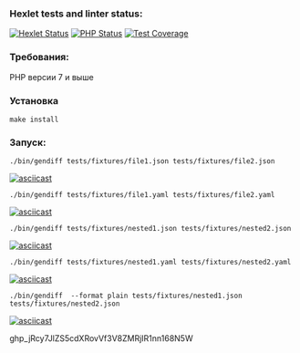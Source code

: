 ### Hexlet tests and linter status:

[![Hexlet Status](https://github.com/aldmarinka/php-project-48/actions/workflows/hexlet-check.yml/badge.svg)](https://github.com/aldmarinka/php-project-48/actions)
[![PHP Status](https://github.com/aldmarinka/php-project-48/actions/workflows/php.yml/badge.svg)](https://github.com/aldmarinka/php-project-48/actions)
[![Test Coverage](https://api.codeclimate.com/v1/badges/8b8c6dcfbf700b04b916/test_coverage)](https://codeclimate.com/github/aldmarinka/php-project-48/test_coverage)

### Требования:

PHP версии 7 и выше

### Установка

```make install```

### Запуск:

```./bin/gendiff tests/fixtures/file1.json tests/fixtures/file2.json```

[![asciicast](https://asciinema.org/a/DTd83wdJ459G9p1NpqhPmvpJw.svg)](https://asciinema.org/a/DTd83wdJ459G9p1NpqhPmvpJw)

```./bin/gendiff tests/fixtures/file1.yaml tests/fixtures/file2.yaml```

[![asciicast](https://asciinema.org/a/X9MiakHJBioDnv1xPi9GuhYPQ.svg)](https://asciinema.org/a/X9MiakHJBioDnv1xPi9GuhYPQ)

```./bin/gendiff tests/fixtures/nested1.json tests/fixtures/nested2.json```

[![asciicast](https://asciinema.org/a/o3T4IcOPj7HZ8HaBBppfcBDgH.svg)](https://asciinema.org/a/o3T4IcOPj7HZ8HaBBppfcBDgH)

```./bin/gendiff tests/fixtures/nested1.yaml tests/fixtures/nested2.yaml```

[![asciicast](https://asciinema.org/a/nu8jX7PfuYTxGtATk3dU26WC2.svg)](https://asciinema.org/a/nu8jX7PfuYTxGtATk3dU26WC2)

```./bin/gendiff  --format plain tests/fixtures/nested1.json tests/fixtures/nested2.json```

[![asciicast](https://asciinema.org/a/uL5pQbYztFmxFDbdzwFqpIlkZ.svg)](https://asciinema.org/a/uL5pQbYztFmxFDbdzwFqpIlkZ)

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